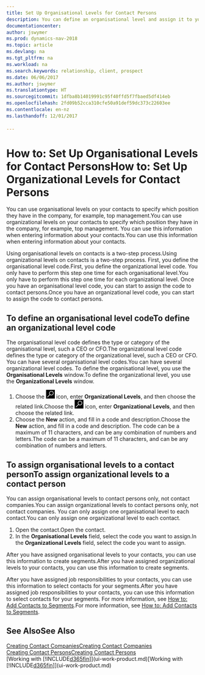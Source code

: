 ```yaml
---
title: Set Up Organisational Levels for Contact Persons
description: You can define an organisational level and assign it to your contact to indicate the position they have in their company, for example, top management.
documentationcenter: 
author: jswymer
ms.prod: dynamics-nav-2018
ms.topic: article
ms.devlang: na
ms.tgt_pltfrm: na
ms.workload: na
ms.search.keywords: relationship, client, prospect
ms.date: 06/06/2017
ms.author: jswymer
ms.translationtype: HT
ms.sourcegitcommit: 1dfba8b14019991c95f40ffd5f7fbaed5df414eb
ms.openlocfilehash: 2fd09b52cca310cfe50a91def59dc373c22603ee
ms.contentlocale: en-nz
ms.lasthandoff: 12/01/2017

---
```

# <a name="how-to-set-up-organizational-levels-for-contact-persons"></a><span data-ttu-id="48dbd-103">How to: Set Up Organisational Levels for Contact Persons</span><span class="sxs-lookup"><span data-stu-id="48dbd-103">How to: Set Up Organizational Levels for Contact Persons</span></span>
<span data-ttu-id="48dbd-104">You can use organisational levels on your contacts to specify which position they have in the company, for example, top management.</span><span class="sxs-lookup"><span data-stu-id="48dbd-104">You can use organizational levels on your contacts to specify which position they have in the company, for example, top management.</span></span> <span data-ttu-id="48dbd-105">You can use this information when entering information about your contacts.</span><span class="sxs-lookup"><span data-stu-id="48dbd-105">You can use this information when entering information about your contacts.</span></span>

<span data-ttu-id="48dbd-106">Using organisational levels on contacts is a two-step process.</span><span class="sxs-lookup"><span data-stu-id="48dbd-106">Using organizational levels on contacts is a two-step process.</span></span> <span data-ttu-id="48dbd-107">First, you define the organisational level code.</span><span class="sxs-lookup"><span data-stu-id="48dbd-107">First, you define the organizational level code.</span></span> <span data-ttu-id="48dbd-108">You only have to perform this step one time for each organisational level.</span><span class="sxs-lookup"><span data-stu-id="48dbd-108">You only have to perform this step one time for each organizational level.</span></span> <span data-ttu-id="48dbd-109">Once you have an organisational level code, you can start to assign the code to contact persons.</span><span class="sxs-lookup"><span data-stu-id="48dbd-109">Once you have an organizational level code, you can start to assign the code to contact persons.</span></span>

## <a name="to-define-an-organizational-level-code"></a><span data-ttu-id="48dbd-110">To define an organisational level code</span><span class="sxs-lookup"><span data-stu-id="48dbd-110">To define an organizational level code</span></span>
<span data-ttu-id="48dbd-111">The organisational level code defines the type or category of the organisational level, such a CEO  or CFO.</span><span class="sxs-lookup"><span data-stu-id="48dbd-111">The organizational level code defines the type or category of the organizational level, such a CEO  or CFO.</span></span> <span data-ttu-id="48dbd-112">You can have several organisational level codes.</span><span class="sxs-lookup"><span data-stu-id="48dbd-112">You can have several organizational level codes.</span></span> <span data-ttu-id="48dbd-113">To define the organisational level, you use the **Organisational Levels** window.</span><span class="sxs-lookup"><span data-stu-id="48dbd-113">To define the organizational level, you use the **Organizational Levels** window.</span></span>

1. <span data-ttu-id="48dbd-114">Choose the ![Search for Page or Report](media/ui-search/search_small.png "Search for Page or Report icon") icon, enter **Organizational Levels**, and then choose the related link.</span><span class="sxs-lookup"><span data-stu-id="48dbd-114">Choose the ![Search for Page or Report](media/ui-search/search_small.png "Search for Page or Report icon") icon, enter **Organizational Levels**, and then choose the related link.</span></span>
2. <span data-ttu-id="48dbd-115">Choose the **New** action, and fill in a code and description.</span><span class="sxs-lookup"><span data-stu-id="48dbd-115">Choose the **New** action, and fill in a code and description.</span></span> <span data-ttu-id="48dbd-116">The code can be a maximum of 11 characters, and can be any combination of numbers and letters.</span><span class="sxs-lookup"><span data-stu-id="48dbd-116">The code can be a maximum of 11 characters, and can be any combination of numbers and letters.</span></span>

## <a name="to-assign-organizational-levels-to-a-contact-person"></a><span data-ttu-id="48dbd-117">To assign organisational levels to a contact person</span><span class="sxs-lookup"><span data-stu-id="48dbd-117">To assign organizational levels to a contact person</span></span>
<span data-ttu-id="48dbd-118">You can assign organisational levels to contact persons only, not contact companies.</span><span class="sxs-lookup"><span data-stu-id="48dbd-118">You can assign organizational levels to contact persons only, not contact companies.</span></span> <span data-ttu-id="48dbd-119">You can only assign one organisational level to each contact.</span><span class="sxs-lookup"><span data-stu-id="48dbd-119">You can only assign one organizational level to each contact.</span></span>

1. <span data-ttu-id="48dbd-120">Open the contact.</span><span class="sxs-lookup"><span data-stu-id="48dbd-120">Open the contact.</span></span>
2. <span data-ttu-id="48dbd-121">In the **Organisational Levels** field, select the code you want to assign.</span><span class="sxs-lookup"><span data-stu-id="48dbd-121">In the **Organizational Levels** field, select the code you want to assign.</span></span>

<span data-ttu-id="48dbd-122">After you have assigned organisational levels to your contacts, you can use this information to create segments.</span><span class="sxs-lookup"><span data-stu-id="48dbd-122">After you have assigned organizational levels to your contacts, you can use this information to create segments.</span></span>

<span data-ttu-id="48dbd-123">After you have assigned job responsibilities to your contacts, you can use this information to select contacts for your segments.</span><span class="sxs-lookup"><span data-stu-id="48dbd-123">After you have assigned job responsibilities to your contacts, you can use this information to select contacts for your segments.</span></span> <span data-ttu-id="48dbd-124">For more information, see [How to: Add Contacts to Segments](marketing-add-contact-segment.md).</span><span class="sxs-lookup"><span data-stu-id="48dbd-124">For more information, see [How to: Add Contacts to Segments](marketing-add-contact-segment.md).</span></span>

## <a name="see-also"></a><span data-ttu-id="48dbd-125">See Also</span><span class="sxs-lookup"><span data-stu-id="48dbd-125">See Also</span></span>
[<span data-ttu-id="48dbd-126">Creating Contact Companies</span><span class="sxs-lookup"><span data-stu-id="48dbd-126">Creating Contact Companies</span></span>](marketing-create-contact-companies.md)  
[<span data-ttu-id="48dbd-127">Creating Contact Persons</span><span class="sxs-lookup"><span data-stu-id="48dbd-127">Creating Contact Persons</span></span>](marketing-create-contact-persons.md)  
<span data-ttu-id="48dbd-128">[Working with [!INCLUDE[d365fin](includes/d365fin_md.md)]](ui-work-product.md)</span><span class="sxs-lookup"><span data-stu-id="48dbd-128">[Working with [!INCLUDE[d365fin](includes/d365fin_md.md)]](ui-work-product.md)</span></span>  

